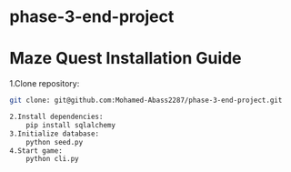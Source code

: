 # phase-3-end-project
# Maze Quest Installation Guide
1.Clone repository:
```bash
git clone: git@github.com:Mohamed-Abass2287/phase-3-end-project.git

2.Install dependencies:
    pip install sqlalchemy
3.Initialize database:
    python seed.py
4.Start game:  
    python cli.py
